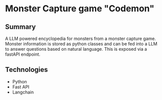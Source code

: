 # Monster Capture game "Codemon"

## Summary

A LLM powered encyclopedia for monsters from a monster capture game.
Monster information is stored as python classes and can be fed into a LLM to answer questions based on natural language. This is exposed via a fastAPI endpoint.

## Technologies
- Python
- Fast API
- Langchain